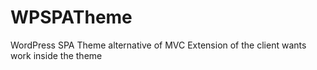 # WPSPATheme
WordPress SPA Theme alternative of MVC Extension of the client wants work inside the theme

